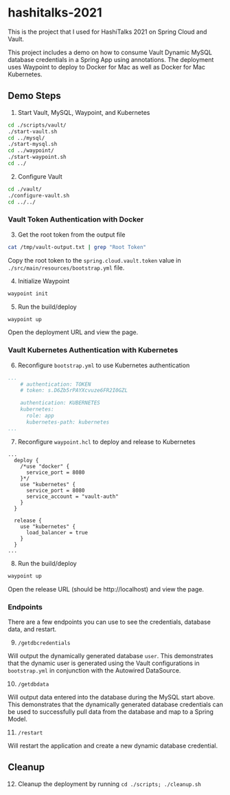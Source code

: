 # hashitalks-2021

This is the project that I used for HashiTalks 2021 on Spring Cloud and Vault.

This project includes a demo on how to consume Vault Dynamic MySQL
database credentials in a Spring App using annotations. The deployment uses
Waypoint to deploy to Docker for Mac as well as Docker for Mac Kubernetes.

## Demo Steps

1. Start Vault, MySQL, Waypoint, and Kubernetes

```sh
cd ./scripts/vault/
./start-vault.sh
cd ../mysql/
./start-mysql.sh
cd ../waypoint/
./start-waypoint.sh
cd ../
```

2. Configure Vault

```sh
cd ./vault/
./configure-vault.sh
cd ../../
```

### Vault Token Authentication with Docker

3. Get the root token from the output file

```sh
cat /tmp/vault-output.txt | grep "Root Token"
```

Copy the root token to the `spring.cloud.vault.token` value in
`./src/main/resources/bootstrap.yml` file.

4. Initialize Waypoint

```sh
waypoint init
```

5. Run the build/deploy

```sh
waypoint up
```

Open the deployment URL and view the page.

### Vault Kubernetes Authentication with Kubernetes

6. Reconfigure `bootstrap.yml` to use Kubernetes authentication

```yaml
...
    # authentication: TOKEN
    # token: s.D6Zb5rPAYXcvuze6FR2I0GZL

    authentication: KUBERNETES
    kubernetes:
      role: app
      kubernetes-path: kubernetes
...
```

7. Reconfigure `waypoint.hcl` to deploy and release to Kubernetes

```hcl
...
  deploy {
    /*use "docker" {
      service_port = 8080
    }*/
    use "kubernetes" {
      service_port = 8080
      service_account = "vault-auth"
    }
  }

  release {
    use "kubernetes" {
      load_balancer = true
    }
  }
...
```

8. Run the build/deploy

```sh
waypoint up
```

Open the release URL (should be http://localhost) and view the page.

### Endpoints
There are a few endpoints you can use to see the credentials, database
data, and restart.

9. `/getdbcredentials`

Will output the dynamically generated database `user`. This demonstrates that
the dynamic user is generated using the Vault configurations in `bootstrap.yml`
in conjunction with the Autowired DataSource.

10. `/getdbdata`

Will output data entered into the database during the MySQL start above. This
demonstrates that the dynamically generated database credentials can be used to
successfully pull data from the database and map to a Spring Model.

11. `/restart`

Will restart the application and create a new dynamic database credential.

## Cleanup

12. Cleanup the deployment by running `cd ./scripts; ./cleanup.sh`
